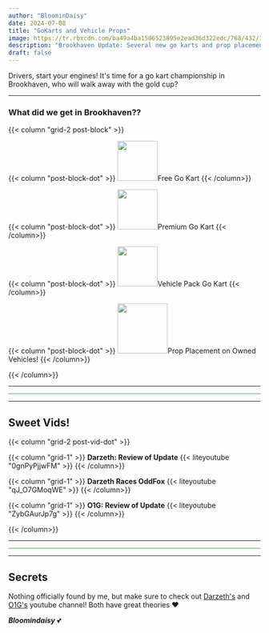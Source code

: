 ```yaml
---
author: "BloominDaisy"
date: 2024-07-08
title: "GoKarts and Vehicle Props"
image: https://tr.rbxcdn.com/ba49a4ba1506523895e2ead36d322edc/768/432/Image/Png
description: "Brookhaven Update: Several new go karts and prop placement on owned vehicles"
draft: false
---
```


Drivers, start your engines! It's time for a go kart championship in Brookhaven, who will walk away with the gold cup?

---

### What did we get in Brookhaven??

{{< column "grid-2 post-block" >}}

{{< column "post-block-dot" >}}
<img src="/images/blog/free-gokart.png" loading="lazy" style="width: 80px; height: 80px;">Free Go Kart
{{< /column>}}

{{< column "post-block-dot" >}}
<img src="/images/blog/premium-gokart.png" loading="lazy" style="width: 80px; height: 80px;">Premium Go Kart
{{< /column>}}

{{< column "post-block-dot" >}}
<img src="/images/blog/vehicle-pack-gokart.png" loading="lazy" style="width: 80px; height: 80px;">Vehicle Pack Go Kart
{{< /column>}}

{{< column "post-block-dot" >}}
<img src="/images/blog/vehicle-props.png" loading="lazy" style="width: auto; height: 100px;">Prop Placement on Owned Vehicles!
{{< /column>}}


{{< /column>}}

---

<hr style="background-color: #28b44c" size=8 class="post-block">

---

## Sweet Vids!

{{< column "grid-2 post-vid-dot" >}}

{{< column "grid-1" >}}
**Darzeth: Review of Update** {{< liteyoutube "0gnPyPjjwFM" >}}
{{< /column>}}

{{< column "grid-1" >}}
**Darzeth Races OddFox** {{< liteyoutube "qJ_O7GMoqWE" >}}
{{< /column>}}

{{< column "grid-1" >}}
**O1G: Review of Update** {{< liteyoutube "ZybGAurJp7g" >}}
{{< /column>}}

{{< /column>}}

---

<hr style="background-color: #28b44c" size=8 class="post-block">

---

## Secrets

Nothing officially found by me, but make sure to check out [Darzeth's](https://www.youtube.com/@XdarzethX) and [O1G's](https://www.youtube.com/@Only1Gam3r) youtube channel! Both have great theories :heart:

_**Bloomindaisy**_ <span class="nowrap"><span class="emojify">💕</span>